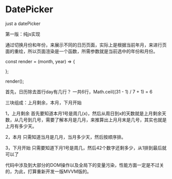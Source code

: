 # DatePicker
just a datePicker

第一版：纯js实现

通过切换月份和年份，来展示不同的日历页面，实际上是根据当前年月，来进行页面的重绘，所以页面渲染是一个函数，所需参数就是当前选中的年份和月份。

const render = (month, year) => {

};

render();

首先，日历除去首行day有几行？
一共6行，Math.ceil((31 - 1) / 7 + 1) = 6


三块组成：上月剩余，本月，下月开始

1，上月剩余
首先要知道本月1号是周几(x)，然后从周日到x的天数就是上月剩余天数，从几号到几号，需要了解本月是几月，来推算出上月月末是几号，其实也就是上月有多少天。

2，本月
只需知道当月是几月，当月多少天，然后按顺序排。

3，下月开始
只需要知道下月1号是周几，然后42个数字还剩多少，从1排到最后就可以了

代码中涉及到大部分的DOM操作以及全局下的变量污染，性能方面一定是不过关的，为此，打算重新开发一版MVVM版的。

